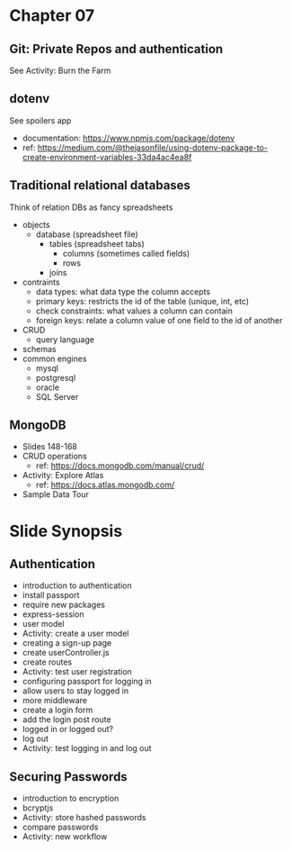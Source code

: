 # Chapter 07

## Git: Private Repos and authentication
See Activity: Burn the Farm

## dotenv
See spoilers app

- documentation: https://www.npmjs.com/package/dotenv
- ref: https://medium.com/@thejasonfile/using-dotenv-package-to-create-environment-variables-33da4ac4ea8f

## Traditional relational databases

Think of relation DBs as fancy spreadsheets

- objects
  - database (spreadsheet file)
    - tables (spreadsheet tabs)
      - columns (sometimes called fields)
      - rows
    - joins
- contraints
  - data types: what data type the column accepts
  - primary keys: restricts the id of the table (unique, int, etc)
  - check constraints: what values a column can contain
  - foreign keys: relate a column value of one field to the id of another
- CRUD
  - query language
- schemas
- common engines
  - mysql
  - postgresql
  - oracle
  - SQL Server

## MongoDB
- Slides 148-168
- CRUD operations
  - ref: https://docs.mongodb.com/manual/crud/
- Activity: Explore Atlas
  - ref: https://docs.atlas.mongodb.com/
- Sample Data Tour

# Slide Synopsis
## Authentication
- introduction to authentication
- install passport
- require new packages
- express-session
- user model
- Activity: create a user model
- creating a sign-up page
- create userController.js
- create routes
- Activity: test user registration
- configuring passport for logging in
- allow users to stay logged in
- more middleware
- create a login form
- add the login post route
- logged in or logged out?
- log out
- Activity: test logging in and log out

## Securing Passwords
- introduction to encryption
- bcryptjs
- Activity: store hashed passwords
- compare passwords
- Activity: new workflow